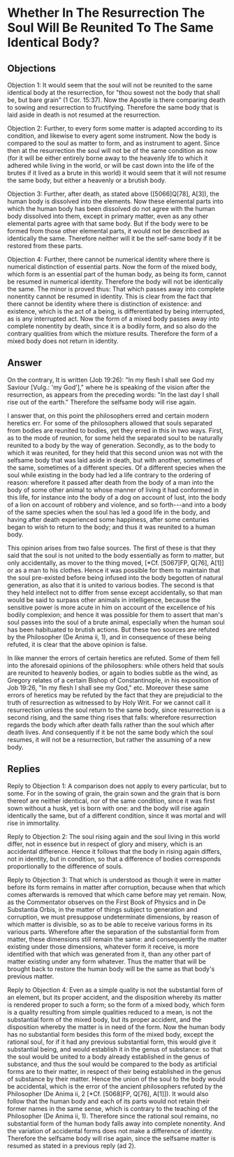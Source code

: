 # Whether In The Resurrection The Soul Will Be Reunited To The Same Identical Body?

## Objections

Objection 1: It would seem that the soul will not be reunited to the same identical body at the resurrection, for "thou sowest not the body that shall be, but bare grain" (1 Cor. 15:37). Now the Apostle is there comparing death to sowing and resurrection to fructifying. Therefore the same body that is laid aside in death is not resumed at the resurrection.

Objection 2: Further, to every form some matter is adapted according to its condition, and likewise to every agent some instrument. Now the body is compared to the soul as matter to form, and as instrument to agent. Since then at the resurrection the soul will not be of the same condition as now (for it will be either entirely borne away to the heavenly life to which it adhered while living in the world, or will be cast down into the life of the brutes if it lived as a brute in this world) it would seem that it will not resume the same body, but either a heavenly or a brutish body.

Objection 3: Further, after death, as stated above ([5066]Q[78], A[3]), the human body is dissolved into the elements. Now these elemental parts into which the human body has been dissolved do not agree with the human body dissolved into them, except in primary matter, even as any other elemental parts agree with that same body. But if the body were to be formed from those other elemental parts, it would not be described as identically the same. Therefore neither will it be the self-same body if it be restored from these parts.

Objection 4: Further, there cannot be numerical identity where there is numerical distinction of essential parts. Now the form of the mixed body, which form is an essential part of the human body, as being its form, cannot be resumed in numerical identity. Therefore the body will not be identically the same. The minor is proved thus: That which passes away into complete nonentity cannot be resumed in identity. This is clear from the fact that there cannot be identity where there is distinction of existence: and existence, which is the act of a being, is differentiated by being interrupted, as is any interrupted act. Now the form of a mixed body passes away into complete nonentity by death, since it is a bodily form, and so also do the contrary qualities from which the mixture results. Therefore the form of a mixed body does not return in identity.

## Answer

On the contrary, It is written (Job 19:26): "In my flesh I shall see God my Saviour [Vulg.: 'my God']," where he is speaking of the vision after the resurrection, as appears from the preceding words: "In the last day I shall rise out of the earth." Therefore the selfsame body will rise again.

I answer that, on this point the philosophers erred and certain modern heretics err. For some of the philosophers allowed that souls separated from bodies are reunited to bodies, yet they erred in this in two ways. First, as to the mode of reunion, for some held the separated soul to be naturally reunited to a body by the way of generation. Secondly, as to the body to which it was reunited, for they held that this second union was not with the selfsame body that was laid aside in death, but with another, sometimes of the same, sometimes of a different species. Of a different species when the soul while existing in the body had led a life contrary to the ordering of reason: wherefore it passed after death from the body of a man into the body of some other animal to whose manner of living it had conformed in this life, for instance into the body of a dog on account of lust, into the body of a lion on account of robbery and violence, and so forth---and into a body of the same species when the soul has led a good life in the body, and having after death experienced some happiness, after some centuries began to wish to return to the body; and thus it was reunited to a human body.

This opinion arises from two false sources. The first of these is that they said that the soul is not united to the body essentially as form to matter, but only accidentally, as mover to the thing moved, [*Cf. [5067]FP, Q[76], A[1]] or as a man to his clothes. Hence it was possible for them to maintain that the soul pre-existed before being infused into the body begotten of natural generation, as also that it is united to various bodies. The second is that they held intellect not to differ from sense except accidentally, so that man would be said to surpass other animals in intelligence, because the sensitive power is more acute in him on account of the excellence of his bodily complexion; and hence it was possible for them to assert that man's soul passes into the soul of a brute animal, especially when the human soul has been habituated to brutish actions. But these two sources are refuted by the Philosopher (De Anima ii, 1), and in consequence of these being refuted, it is clear that the above opinion is false.

In like manner the errors of certain heretics are refuted. Some of them fell into the aforesaid opinions of the philosophers: while others held that souls are reunited to heavenly bodies, or again to bodies subtle as the wind, as Gregory relates of a certain Bishop of Constantinople, in his exposition of Job 19:26, "In my flesh I shall see my God," etc. Moreover these same errors of heretics may be refuted by the fact that they are prejudicial to the truth of resurrection as witnessed to by Holy Writ. For we cannot call it resurrection unless the soul return to the same body, since resurrection is a second rising, and the same thing rises that falls: wherefore resurrection regards the body which after death falls rather than the soul which after death lives. And consequently if it be not the same body which the soul resumes, it will not be a resurrection, but rather the assuming of a new body.

## Replies

Reply to Objection 1: A comparison does not apply to every particular, but to some. For in the sowing of grain, the grain sown and the grain that is born thereof are neither identical, nor of the same condition, since it was first sown without a husk, yet is born with one: and the body will rise again identically the same, but of a different condition, since it was mortal and will rise in immortality.

Reply to Objection 2: The soul rising again and the soul living in this world differ, not in essence but in respect of glory and misery, which is an accidental difference. Hence it follows that the body in rising again differs, not in identity, but in condition, so that a difference of bodies corresponds proportionally to the difference of souls.

Reply to Objection 3: That which is understood as though it were in matter before its form remains in matter after corruption, because when that which comes afterwards is removed that which came before may yet remain. Now, as the Commentator observes on the First Book of Physics and in De Substantia Orbis, in the matter of things subject to generation and corruption, we must presuppose undeterminate dimensions, by reason of which matter is divisible, so as to be able to receive various forms in its various parts. Wherefore after the separation of the substantial form from matter, these dimensions still remain the same: and consequently the matter existing under those dimensions, whatever form it receive, is more identified with that which was generated from it, than any other part of matter existing under any form whatever. Thus the matter that will be brought back to restore the human body will be the same as that body's previous matter.

Reply to Objection 4: Even as a simple quality is not the substantial form of an element, but its proper accident, and the disposition whereby its matter is rendered proper to such a form; so the form of a mixed body, which form is a quality resulting from simple qualities reduced to a mean, is not the substantial form of the mixed body, but its proper accident, and the disposition whereby the matter is in need of the form. Now the human body has no substantial form besides this form of the mixed body, except the rational soul, for if it had any previous substantial form, this would give it substantial being, and would establish it in the genus of substance: so that the soul would be united to a body already established in the genus of substance, and thus the soul would be compared to the body as artificial forms are to their matter, in respect of their being established in the genus of substance by their matter. Hence the union of the soul to the body would be accidental, which is the error of the ancient philosophers refuted by the Philosopher (De Anima ii, 2 [*Cf. [5068]FP, Q[76], A[1]]). It would also follow that the human body and each of its parts would not retain their former names in the same sense, which is contrary to the teaching of the Philosopher (De Anima ii, 1). Therefore since the rational soul remains, no substantial form of the human body falls away into complete nonentity. And the variation of accidental forms does not make a difference of identity. Therefore the selfsame body will rise again, since the selfsame matter is resumed as stated in a previous reply (ad 2).